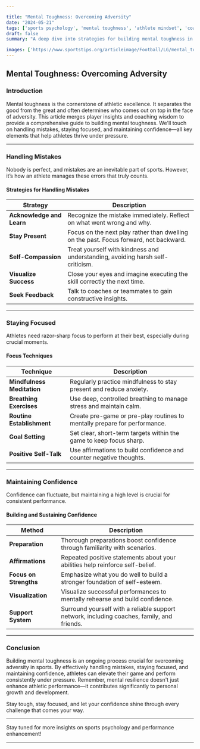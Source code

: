```yaml
---

title: "Mental Toughness: Overcoming Adversity"
date: "2024-05-21"
tags: ['sports psychology', 'mental toughness', 'athlete mindset', 'coaching strategies', 'performance enhancement']
draft: false
summary: "A deep dive into strategies for building mental toughness in athletes, focusing on handling mistakes, staying focused, and maintaining confidence."

images: ['https://www.sportstips.org/articleimage/Football/LG/mental_toughness_overcoming_adversity.webp']
---
```


## Mental Toughness: Overcoming Adversity

### Introduction

Mental toughness is the cornerstone of athletic excellence. It separates the good from the great and often determines who comes out on top in the face of adversity. This article merges player insights and coaching wisdom to provide a comprehensive guide to building mental toughness. We'll touch on handling mistakes, staying focused, and maintaining confidence—all key elements that help athletes thrive under pressure.

---

### Handling Mistakes

Nobody is perfect, and mistakes are an inevitable part of sports. However, it’s how an athlete manages these errors that truly counts.

#### Strategies for Handling Mistakes

| Strategy                | Description                                                                                       |
|-------------------------|---------------------------------------------------------------------------------------------------|
| **Acknowledge and Learn**       | Recognize the mistake immediately. Reflect on what went wrong and why.                      |
| **Stay Present**        | Focus on the next play rather than dwelling on the past. Focus forward, not backward.              |
| **Self-Compassion**     | Treat yourself with kindness and understanding, avoiding harsh self-criticism.                     |
| **Visualize Success**   | Close your eyes and imagine executing the skill correctly the next time.                             |
| **Seek Feedback**       | Talk to coaches or teammates to gain constructive insights.                                          |

---

### Staying Focused

Athletes need razor-sharp focus to perform at their best, especially during crucial moments.

#### Focus Techniques

| Technique              | Description                                                                                           |
|------------------------|-------------------------------------------------------------------------------------------------------|
| **Mindfulness Meditation**     | Regularly practice mindfulness to stay present and reduce anxiety.                              |
| **Breathing Exercises**        | Use deep, controlled breathing to manage stress and maintain calm.                               |
| **Routine Establishment**      | Create pre-game or pre-play routines to mentally prepare for performance.                        |
| **Goal Setting**               | Set clear, short-term targets within the game to keep focus sharp.                              |
| **Positive Self-Talk**         | Use affirmations to build confidence and counter negative thoughts.                             |

---

### Maintaining Confidence

Confidence can fluctuate, but maintaining a high level is crucial for consistent performance.

#### Building and Sustaining Confidence

| Method                  | Description                                                                                           |
|-------------------------|-------------------------------------------------------------------------------------------------------|
| **Preparation**         | Thorough preparations boost confidence through familiarity with scenarios.                            |
| **Affirmations**        | Repeated positive statements about your abilities help reinforce self-belief.                            |
| **Focus on Strengths**  | Emphasize what you do well to build a stronger foundation of self-esteem.                               |
| **Visualization**       | Visualize successful performances to mentally rehearse and build confidence.                            |
| **Support System**      | Surround yourself with a reliable support network, including coaches, family, and friends.              |

---

### Conclusion

Building mental toughness is an ongoing process crucial for overcoming adversity in sports. By effectively handling mistakes, staying focused, and maintaining confidence, athletes can elevate their game and perform consistently under pressure. Remember, mental resilience doesn't just enhance athletic performance—it contributes significantly to personal growth and development.

Stay tough, stay focused, and let your confidence shine through every challenge that comes your way.

---

Stay tuned for more insights on sports psychology and performance enhancement!

---

